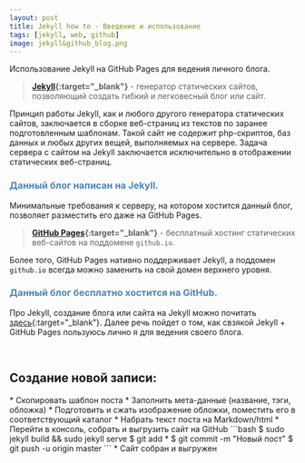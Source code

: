 ```yaml
---
layout: post 
title: Jekyll how to - Введение и использование
tags: [jekyll, web, github]
image: jekyll&github_blog.png
---
```


Использование Jekyll на GitHub Pages для ведения личного блога.

<!--excerpt-->

>**[Jekyll](https://jekyllrb.com){:target="_blank"}** - генератор статических сайтов, позволяющий создать гибкий и легковесный блог или сайт. 

Принцип работы Jekyll, как и любого другого генератора статических сайтов, заключается в сборке веб-страниц из текстов по заранее подготовленным шаблонам. Такой сайт не содержит php-скриптов, баз данных и любых других вещей, выполняемых на сервере. Задача сервера с сайтом на Jekyll заключается исключительно в отображении статических веб-страниц.
<h3 style="color: #4b86b4;">Данный блог написан на Jekyll.</h3> 

Минимальные требования к серверу, на котором хостится данный блог, позволяет разместить его даже на GitHub Pages.
>**[GitHub Pages](https://pages.github.com){:target="_blank"}** - бесплатный хостинг статических веб-сайтов на поддомене `github.io`.

Более того, GitHub Pages нативно поддерживает Jekyll, а поддомен `github.io` всегда можно заменить на свой домен верхнего уровня.

<h3 style="color: #4b86b4;">Данный блог бесплатно хостится на GitHub.</h3>

Про Jekyll, создание блога или сайта на Jekyll можно почитать [здесь](http://lmgtfy.com/?q=%D0%B1%D0%BB%D0%BE%D0%B3+%D0%BD%D0%B0+Jekyll){:target="_blank"}. Далее речь пойдет о том, как свзякой Jekyll + GitHub Pages пользуюсь лично я для ведения своего блога.

<br/>

<h2>Создание новой записи:</h2>
* Скопировать шаблон поста
* Заполнить мета-данные (название, тэги, обложка)
* Подготовить и сжать изображение обложки, поместить его в соответствующий каталог 
* Набрать текст поста на Markdown/html
* Перейти в консоль, собрать и выгрузить сайт на GitHub
```bash
$ sudo jekyll build && sudo jekyll serve
$ git add *
$ git commit -m "Новый пост"
$ git push -u origin master
```
* Сайт собран и выгружен


